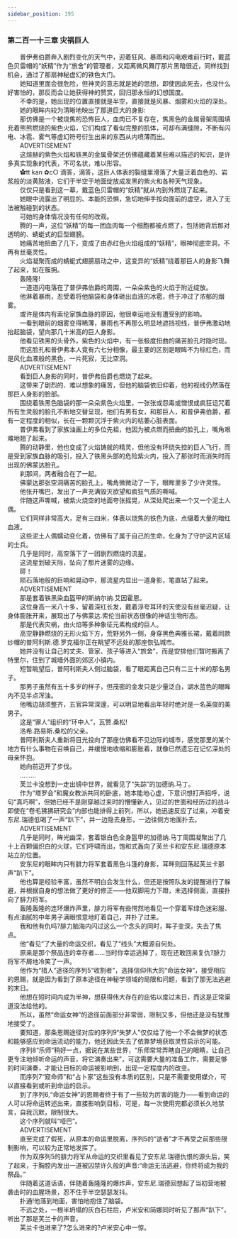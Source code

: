 ```yaml
---
sidebar_position: 195
---
```

### 第二百一十三章 灾祸巨人  


　　普伊弗伯爵奔入剧烈变化的天气中，迎着狂风、暴雨和闪电艰难前行时，戴蓝色贝雷帽的“妖精”作为“旅舍”的管理者，又距离微风舞厅那片黑暗很近，同样找到机会，通过了那扇神秘虚幻的铁色大门。  
　　她知道里面会很危险，但神灵的意志就是她的思想，即使因此死去，也没什么好害怕的，那反而会让她获得神的赞赏，回归那永恒的幻想国度。  
　　不幸的是，她出现的位置直接就是半空，直接就是风暴、烟雾和火焰的深处。  
　　她的眼眸内较为清晰地映出了那道巨大的身影:  
　　那仿佛是一个被烧焦的恐怖巨人，血肉已不复存在，焦黑色的金属骨架周围填充着熊熊燃烧的紫色火焰，它们构成了看似完整的肌体，可却布满缝隙，不断有闪电、冰雹、雾气等虚幻符号衍生出来的东西从内喷薄而出。  
　　ADVERTISEMENT  
　　这煊赫的紫色火焰和铁黑的金属骨架还仿佛蕴藏着某些难以描述的知识，是许多真实现象的代表，不可名状，难以形容。  
　　✿tt kan ✿c○ 滴答，滴答，这巨人体表的裂缝里滑落了大量泛着血色的、岩浆般的淡黄脓液，它们于半空于地面绽放成发黑的紫火和各种天气现象。  
　　仅仅只是看到这一幕，戴蓝色贝雷帽的“妖精”就从内到外燃烧了起来。  
　　她眼中流露出了明显的、本能的恐惧，急切地伸手按向面前的虚空，进入了无法被触碰到的状态。  
　　可她的身体情况没有任何的改观。  
　　腾的一声，这位“妖精”的每一团血肉每一个细胞都被点燃了，包括她背后那对透明的、蜻蜓式的巨型翅膀。  
　　她痛苦地扭曲了几下，变成了由赤红色火焰组成的“妖精”，眼神彻底空洞，不再有丝毫灵性。  
　　火焰凝聚而成的蜻蜓式翅膀扇动之中，这变异的“妖精”绕着那巨人的身影飞舞了起来，如在簇拥。  
　　轰隆隆!  
　　一道道闪电落在了普伊弗伯爵的周围，一朵朵紫色的火焰于附近绽放。  
　　他淋着暴雨，忍受着将他脑袋和身体砸出血液的冰雹，终于冲过了浓郁的烟雾。  
　　或许是体内有索伦家族血脉的原因，他很幸运地没有遭受别的影响。  
　　一看到眼前的烟雾变得稀薄，暴雨也不再那么明显地遮挡视线，普伊弗激动地抬起脑袋，望向那几十米高的巨人身影。  
　　他看见铁黑的头骨外，紫色的火焰中，有一张极度扭曲的痛苦脸孔时隐时现。  
　　而这脸孔和普伊弗本人竟有六七分相像，最主要的区别是眼眸不为棕红色，而是风化血液般的黑色，一片死寂，无比空洞。  
　　ADVERTISEMENT  
　　看到巨人身影的同时，普伊弗伯爵也燃烧了起来。  
　　这带来了剧烈的、难以想象的痛苦，但他的脑袋依旧仰着，他的视线仍然落在那巨人身影的脸部。  
　　围绕着铁黑色脑袋的那一朵朵紫色火焰里，一张张或怨毒或憎恨或疯狂诅咒着所有生灵般的脸孔不断地交替呈现，他们有男有女，和那巨人，和普伊弗伯爵，都有一定程度的相似，长在一颗颗沉浮于紫火内的枯萎心脏表面。  
　　普伊弗看到了家族油画上的多位先祖，他因为被点燃而扭曲的脸孔上，嘴角艰难地翘了起来。  
　　腾的动静里，他也变成了火焰铸就的精灵，但他没有环绕失控的巨人飞行，而是受到家族血脉的吸引，投入了铁黑头部的危险紫火内，投入了那张时而消失时而出现的佛蒙达脸孔。  
　　刹那间，两者融合在了一起。  
　　佛蒙达那张空洞痛苦的脸孔上，嘴角微微动了一下，眼眸里多了少许灵性。  
　　他张开嘴巴，发出了一声充满毁灭欲望和疯狂气质的嘶喊。  
　　伴随这声嘶喊，被紫火烧空的地面夸张摇晃，从深处爬出来一个又一个泥土人偶。  
　　它们同样非常高大，足有三四米，体表以烧焦的铁色为底，点缀着大量的暗红血液。  
　　这些泥土人偶蠕动变化着，仿佛有了属于自己的生命，化身为了守护这片区域的士兵。  
　　几乎是同时，高空落下了一团剧烈燃烧的流星。  
　　这流星划破天际，坠向了那片迷雾的边缘。  
　　砰！  
　　陨石落地般的巨响和晃动中，那流星内显出一道身影，笔直站了起来。  
　　ADVERTISEMENT  
　　那是套着铁黑染血盔甲的斯纳尔纳.艾因霍恩。  
　　这位身高一米八十多，留着深红长发，戴着浮夸耳环的天使没有丝毫迟疑，让身体膨胀开来，展现出了与佛蒙达.索伦当前状态很像的神话生物形态。  
　　那是代表灾祸，由火焰等多种象征元素构成的巨人。  
　　高空静静燃烧的无形火焰下方，荒野另外一侧，身穿黑色典雅长裙，戴着同款纱帽的普阿利斯.德.罗克福尔正在眺望不远处的那座恢弘城市。  
　　她并没有让自己的丈夫、管家、孩子等进入“旅舍”，而是安排他们暂时搬离了特里尔，住到了城墙外面的郊区小镇内。  
　　短暂眺望后，普阿利斯夫人侧过脑袋，看了眼距离自己只有二三十米的那名男子。  
　　那男子虽然有五十多岁的样子，但茂密的金发只是少量泛白，湖水蓝色的眼眸内不见半点浑浊。  
　　他嘴边胡须整齐，五官异常深邃，可以明显地看出年轻时绝对是一名英俊的美男子。  
　　这是“罪人”组织的“环中人”，瓦赞.桑松!  
　　洛希.路易斯.桑松的父亲。  
　　普阿利斯夫人重新将目光投向了那座仿佛看不见边际的城市，感觉那里的某个地方有什么事物在召唤自己，并缓慢地收缩和膨胀着，就像已然遗忘在记忆深处的母亲怀抱。  
　　她向前迈开了步伐。  
　　.........  
　　芙兰卡没想到一走出镜中世界，就看见了“失踪”的加德纳.马丁。  
　　作为“塔罗会”和魔女教派共同的卧底，她本能地心虚，下意识想打声招呼，说句“真巧啊”，但她已经不是刚穿越过来时的懵懂新人，见过的世面和经历过的战斗即使在“卷毛狒狒研究会”内部也能排得上前列，所以，她迅速反应了过来，冲着安东尼.瑞德低喝了一声“趴下”，并一边隐去身形，一边往侧方地面扑去。  
　　ADVERTISEMENT  
　　几乎是同时，眸光幽深，套着银白色全身盔甲的加德纳.马丁周围凝聚出了几十上百颗偏炽白的火球，它们呼啸而出，饱和式轰向了芙兰卡和安东尼.瑞德原本站立的位置。  
　　安东尼的眼眸内只有腓力将军套着黑色斗篷的身影，耳畔则回荡起芙兰卡那声“趴下”。  
　　他也算是经验丰富，虽然不明白会发生什么，但还是按照队友的提醒进行了躲避，并根据自身的想法做了更好的修正——他双脚用力下蹬，未选择侧面，直接扑向了腓力将军。  
　　轰隆轰隆的连环爆炸声里，腓力将军有些愕然地看见一个穿着军绿色迷彩服、有点油腻的中年男子满眼恨意地盯着自己，并扑了过来。  
　　我和他有仇吗?腓力脑海内闪过这么一个念头的同时，眸子变深，失去了焦点。  
　　他“看见”了大量的命运交织，看见了“线头”大概源自何处。  
　　原来是那个祭品连的幸存者……当时你幸运逃掉了，现在还敢回来复仇?腓力将军不屑地冷笑了一声。  
　　他作为“猎人”途径的序列5“收割者”，选择信仰伟大的“命运女神”，接受相应的恩赐，就是因为看到了原本途径在神秘学领域的局限和问题，看到了那无法逃避的末日。  
　　他想在短时间内成为半神，想获得伟大存在的庇佑以度过末日，而这是正常渠道没法给他的。  
　　所以，虽然“命运女神”的途径前面部分非常弱，限制又多，但他还是没有犹豫地接受了。  
　　要知道，那条恩赐途径对应的序列9“失梦人”仅仅给了他一个不会做梦的状态和能够感应到命运流动的能力，他还因此失去了依靠梦境获取灵性启示的可能。  
　　序列8“乐师”稍好一点，据说在某些世界，“乐师常常弄瞎自己的眼睛，让自己更专注地倾听命运的声音，将它演奏出来”，可这需要大量的准备工作，需要足够的时间演奏，才能让目标的命运被影响到，出现一定程度内的改变。  
　　而序列7“窥命师”和“占卜家”这些没有本质的区别，只是不需要使用媒介，可以直接看到或听到命运的启示。  
　　到了序列6,“命运女神”的恩赐者终于有了一些较为厉害的能力——看到命运的人可以将命运转述出来，直接影响到目标，可是，每一次使用完都必须长久地禁言，自我沉默，限制很大。  
　　这个序列就叫“哑巴”。  
　　ADVERTISEMENT  
　　直至完成了假死，从原本的命运里脱离，序列5的“逝者”才不再受之前那些限制影响，可以较为正常地发挥了。  
　　作为双序列5的腓力将军从命运的交织里看见了安东尼.瑞德仇恨的源头后，笑了起来，于胸腔内发出一道被囚禁许久般的声音:“命运无法逃避，你终将成为我的祭品。”  
　　伴随着这道话语，伴随着轰隆隆的爆炸声，安东尼.瑞德回想起了当初营地被袭击时的血腥场景，忍不住于半空瑟瑟发抖。  
　　扑通!他落到地面，害怕地抱住了脑袋。  
　　不远之处，一根半坍塌的灰白石柱后，卢米安和简娜同时听见了那声“趴下”，听出了那是芙兰卡的声音。  
　　芙兰卡也进来了?怎么进来的?卢米安心中一惊。  
